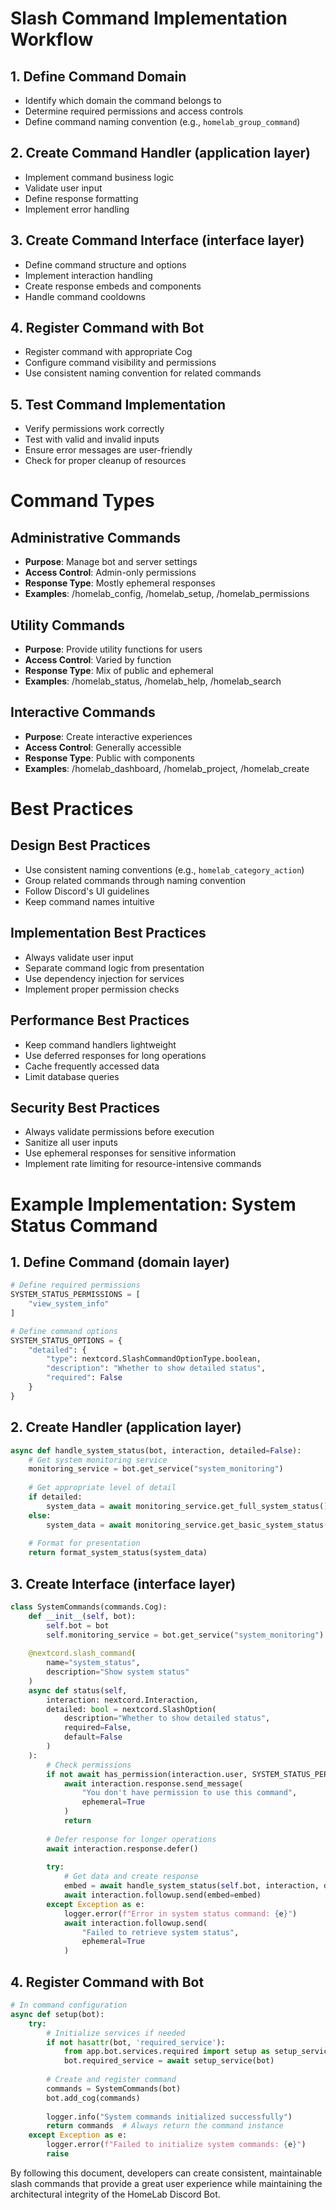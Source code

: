 # Slash Command Implementation Workflow

## 1. Define Command Domain
- Identify which domain the command belongs to
- Determine required permissions and access controls
- Define command naming convention (e.g., `homelab_group_command`)

## 2. Create Command Handler (application layer)
- Implement command business logic
- Validate user input
- Define response formatting
- Implement error handling

## 3. Create Command Interface (interface layer)
- Define command structure and options
- Implement interaction handling
- Create response embeds and components
- Handle command cooldowns

## 4. Register Command with Bot
- Register command with appropriate Cog
- Configure command visibility and permissions
- Use consistent naming convention for related commands

## 5. Test Command Implementation
- Verify permissions work correctly
- Test with valid and invalid inputs
- Ensure error messages are user-friendly
- Check for proper cleanup of resources

# Command Types

## Administrative Commands
- **Purpose**: Manage bot and server settings
- **Access Control**: Admin-only permissions
- **Response Type**: Mostly ephemeral responses
- **Examples**: /homelab_config, /homelab_setup, /homelab_permissions

## Utility Commands
- **Purpose**: Provide utility functions for users
- **Access Control**: Varied by function
- **Response Type**: Mix of public and ephemeral
- **Examples**: /homelab_status, /homelab_help, /homelab_search

## Interactive Commands
- **Purpose**: Create interactive experiences
- **Access Control**: Generally accessible
- **Response Type**: Public with components
- **Examples**: /homelab_dashboard, /homelab_project, /homelab_create

# Best Practices

## Design Best Practices
- Use consistent naming conventions (e.g., `homelab_category_action`)
- Group related commands through naming convention
- Follow Discord's UI guidelines
- Keep command names intuitive

## Implementation Best Practices
- Always validate user input
- Separate command logic from presentation
- Use dependency injection for services
- Implement proper permission checks

## Performance Best Practices
- Keep command handlers lightweight
- Use deferred responses for long operations
- Cache frequently accessed data
- Limit database queries

## Security Best Practices
- Always validate permissions before execution
- Sanitize all user inputs
- Use ephemeral responses for sensitive information
- Implement rate limiting for resource-intensive commands

# Example Implementation: System Status Command

## 1. Define Command (domain layer)
```python
# Define required permissions
SYSTEM_STATUS_PERMISSIONS = [
    "view_system_info"
]

# Define command options
SYSTEM_STATUS_OPTIONS = {
    "detailed": {
        "type": nextcord.SlashCommandOptionType.boolean,
        "description": "Whether to show detailed status",
        "required": False
    }
}
```

## 2. Create Handler (application layer)
```python
async def handle_system_status(bot, interaction, detailed=False):
    # Get system monitoring service
    monitoring_service = bot.get_service("system_monitoring")
    
    # Get appropriate level of detail
    if detailed:
        system_data = await monitoring_service.get_full_system_status()
    else:
        system_data = await monitoring_service.get_basic_system_status()
        
    # Format for presentation
    return format_system_status(system_data)
```

## 3. Create Interface (interface layer)
```python
class SystemCommands(commands.Cog):
    def __init__(self, bot):
        self.bot = bot
        self.monitoring_service = bot.get_service("system_monitoring")
    
    @nextcord.slash_command(
        name="system_status", 
        description="Show system status"
    )
    async def status(self, 
        interaction: nextcord.Interaction, 
        detailed: bool = nextcord.SlashOption(
            description="Whether to show detailed status",
            required=False,
            default=False
        )
    ):
        # Check permissions
        if not await has_permission(interaction.user, SYSTEM_STATUS_PERMISSIONS):
            await interaction.response.send_message(
                "You don't have permission to use this command", 
                ephemeral=True
            )
            return
            
        # Defer response for longer operations
        await interaction.response.defer()
        
        try:
            # Get data and create response
            embed = await handle_system_status(self.bot, interaction, detailed)
            await interaction.followup.send(embed=embed)
        except Exception as e:
            logger.error(f"Error in system status command: {e}")
            await interaction.followup.send(
                "Failed to retrieve system status", 
                ephemeral=True
            )
```

## 4. Register Command with Bot
```python
# In command configuration
async def setup(bot):
    try:
        # Initialize services if needed
        if not hasattr(bot, 'required_service'):
            from app.bot.services.required import setup as setup_service
            bot.required_service = await setup_service(bot)
            
        # Create and register command
        commands = SystemCommands(bot)
        bot.add_cog(commands)
        
        logger.info("System commands initialized successfully")
        return commands  # Always return the command instance
    except Exception as e:
        logger.error(f"Failed to initialize system commands: {e}")
        raise
```

By following this document, developers can create consistent, maintainable slash commands that provide a great user experience while maintaining the architectural integrity of the HomeLab Discord Bot.